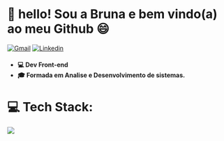 # 💫 hello! Sou a Bruna e bem vindo(a) ao meu Github 😄
<a href="mailto: bruhbg55@gmail.com"><img src="https://img.shields.io/badge/Gmail-red?style=flat&logo=Gmail&logoColor=white" alt="Gmail" /></a> 
<a href="https://www.linkedin.com/in/gcbruna/" target="_blank"><img src="https://img.shields.io/badge/LinkedIn-blue?style=flat&logo=linkedin&labelColor=blue" alt="Linkedin" /></a> 
<h4> <ul> <li>💻 Dev Front-end </li> <li>🎓 Formada em Analise e Desenvolvimento de sistemas.</li></h4>

# 💻 Tech Stack:
<img src="https://cdn.jsdelivr.net/gh/devicons/devicon/icons/javascript/javascript-original.svg" />
          
